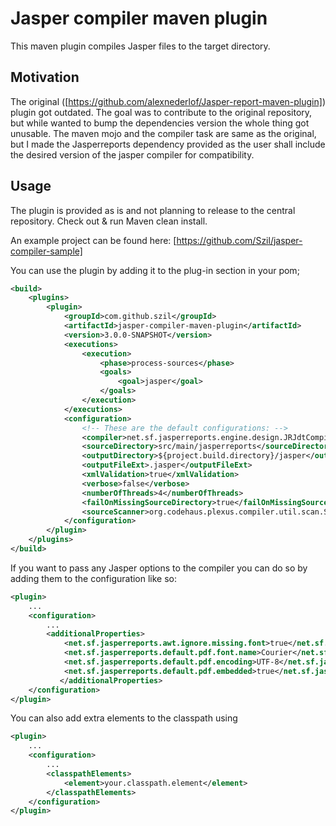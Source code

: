 Jasper compiler maven plugin
=============

This maven plugin compiles Jasper files to the target directory.

Motivation
----------
The original ([https://github.com/alexnederlof/Jasper-report-maven-plugin]) plugin got outdated. The goal was to contribute to the original repository, but while wanted to bump
the dependencies version the whole thing got unusable. The maven mojo and the compiler task are same as the original, but I made the Jasperreports dependency provided as
the user shall include the desired version of the jasper compiler for compatibility.


Usage
-----

The plugin is provided as is and not planning to release to the central repository.
Check out & run Maven clean install.

An example project can be found here:
[https://github.com/Szil/jasper-compiler-sample]

You can use the plugin by adding it to the plug-in section in your pom;

```xml
<build>
	<plugins>
		<plugin>
			<groupId>com.github.szil</groupId>
            <artifactId>jasper-compiler-maven-plugin</artifactId>
            <version>3.0.0-SNAPSHOT</version>
			<executions>
				<execution>
					<phase>process-sources</phase>
	   				<goals>
	      				<goal>jasper</goal>
	   				</goals>
	   			</execution>
			</executions>
			<configuration>
				<!-- These are the default configurations: -->
				<compiler>net.sf.jasperreports.engine.design.JRJdtCompiler</compiler>
				<sourceDirectory>src/main/jasperreports</sourceDirectory>
				<outputDirectory>${project.build.directory}/jasper</outputDirectory>
				<outputFileExt>.jasper</outputFileExt>
				<xmlValidation>true</xmlValidation>
				<verbose>false</verbose>
				<numberOfThreads>4</numberOfThreads>
				<failOnMissingSourceDirectory>true</failOnMissingSourceDirectory>
				<sourceScanner>org.codehaus.plexus.compiler.util.scan.StaleSourceScanner</sourceScanner>
			</configuration>
		</plugin>
	</plugins>
</build>
```

If you want to pass any Jasper options to the compiler you can do so by adding them to the configuration like so:

```xml
<plugin>
	...
	<configuration>
		...
		<additionalProperties>
			<net.sf.jasperreports.awt.ignore.missing.font>true</net.sf.jasperreports.awt.ignore.missing.font>
			<net.sf.jasperreports.default.pdf.font.name>Courier</net.sf.jasperreports.default.pdf.font.name>
			<net.sf.jasperreports.default.pdf.encoding>UTF-8</net.sf.jasperreports.default.pdf.encoding>
			<net.sf.jasperreports.default.pdf.embedded>true</net.sf.jasperreports.default.pdf.embedded>
           </additionalProperties>
	</configuration>
</plugin>
```

You can also add extra elements to the classpath using

```xml
<plugin>
	...
	<configuration>
		...
		<classpathElements>
			<element>your.classpath.element</element>
        </classpathElements>
	</configuration>
</plugin>
```
